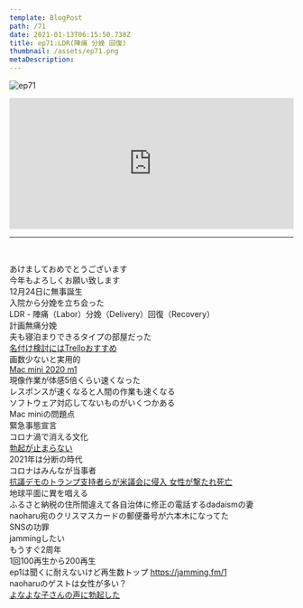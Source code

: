 ```yaml
---  
template: BlogPost  
path: /71
date: 2021-01-13T06:15:50.738Z  
title: ep71:LDR(陣痛 分娩 回復)
thumbnail: /assets/ep71.png
metaDescription:  
---  
```

![ep71](/assets/ep71.png)  


<iframe src="https://open.spotify.com/embed/episode/4Ca7gTH9zjwD1JFAI3AdII" width="100%" height="232" frameBorder="0" allowfullscreen="" allow="autoplay; clipboard-write; encrypted-media; fullscreen; picture-in-picture"></iframe>

***

</br>

あけましておめでとうございます  
今年もよろしくお願い致します  
12月24日に無事誕生  
入院から分娩を立ち会った  
LDR - 陣痛（Labor）分娩（Delivery）回復（Recovery）  
計画無痛分娩  
夫も寝泊まりできるタイプの部屋だった  
[名付け検討にはTrelloおすすめ](https://trello.com/ja)  
画数少ないと実用的  
[Mac mini 2020 m1](https://www.apple.com/jp/mac-mini/)  
現像作業が体感5倍くらい速くなった  
レスポンスが速くなると人間の作業も速くなる  
ソフトウェア対応してないものがいくつかある  
Mac miniの問題点  
緊急事態宣言  
コロナ渦で消える文化  
[勃起が止まらない](https://anond.hatelabo.jp/20210106141921)  
2021年は分断の時代  
コロナはみんなが当事者  
[抗議デモのトランプ支持者らが米議会に侵入 女性が撃たれ死亡](https://www3.nhk.or.jp/news/html/20210107/k10012800761000.html)  
地球平面に異を唱える  
ふるさと納税の住所間違えて各自治体に修正の電話するdadaismの妻  
naoharu宛のクリスマスカードの郵便番号が六本木になってた  
SNSの功罪  
jammingしたい  
もうすぐ2周年  
1回100再生から200再生  
ep1は聞くに耐えないけど再生数トップ https://jamming.fm/1  
naoharuのゲストは女性が多い？  
[よなよな子さんの声に勃起した](https://jamming.fm/16)  
